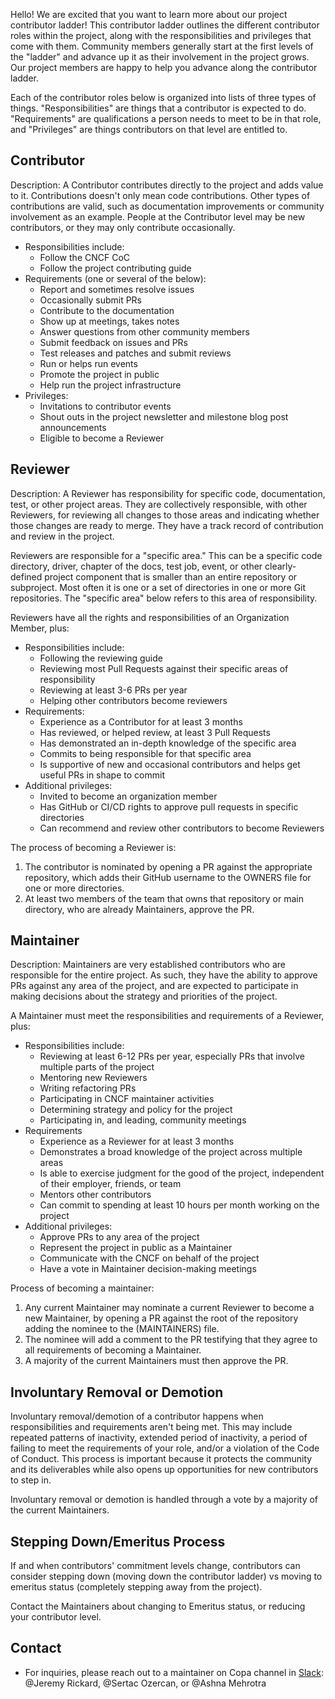 Hello! We are excited that you want to learn more about our project contributor ladder! This contributor ladder outlines the different contributor roles within the project, along with the responsibilities and privileges that come with them. Community members generally start at the first levels of the "ladder" and advance up it as their involvement in the project grows. Our project members are happy to help you advance along the contributor ladder.

Each of the contributor roles below is organized into lists of three types of things. "Responsibilities" are things that a contributor is expected to do. "Requirements" are qualifications a person needs to meet to be in that role, and "Privileges" are things contributors on that level are entitled to.

## Contributor

Description: A Contributor contributes directly to the project and adds value to it. Contributions doesn't only mean code contributions. Other types of contributions are valid, such as documentation improvements or community involvement as an example. People at the Contributor level may be new contributors, or they may only contribute occasionally.

- Responsibilities include:
  - Follow the CNCF CoC
  - Follow the project contributing guide
- Requirements (one or several of the below):
  - Report and sometimes resolve issues
  - Occasionally submit PRs
  - Contribute to the documentation
  - Show up at meetings, takes notes
  - Answer questions from other community members
  - Submit feedback on issues and PRs
  - Test releases and patches and submit reviews
  - Run or helps run events
  - Promote the project in public
  - Help run the project infrastructure
- Privileges:
  - Invitations to contributor events
  - Shout outs in the project newsletter and milestone blog post announcements
  - Eligible to become a Reviewer

## Reviewer

Description: A Reviewer has responsibility for specific code, documentation, test, or other project areas. They are collectively responsible, with other Reviewers, for reviewing all changes to those areas and indicating whether those changes are ready to merge. They have a track record of contribution and review in the project.

Reviewers are responsible for a "specific area." This can be a specific code directory, driver, chapter of the docs, test job, event, or other clearly-defined project component that is smaller than an entire repository or subproject. Most often it is one or a set of directories in one or more Git repositories. The "specific area" below refers to this area of responsibility.

Reviewers have all the rights and responsibilities of an Organization Member, plus:

- Responsibilities include:
  - Following the reviewing guide
  - Reviewing most Pull Requests against their specific areas of responsibility
  - Reviewing at least 3-6 PRs per year
  - Helping other contributors become reviewers
- Requirements:
  - Experience as a Contributor for at least 3 months
  - Has reviewed, or helped review, at least 3 Pull Requests
  - Has demonstrated an in-depth knowledge of the specific area
  - Commits to being responsible for that specific area
  - Is supportive of new and occasional contributors and helps get useful PRs in shape to commit
- Additional privileges:
  - Invited to become an organization member
  - Has GitHub or CI/CD rights to approve pull requests in specific directories
  - Can recommend and review other contributors to become Reviewers

The process of becoming a Reviewer is:

1. The contributor is nominated by opening a PR against the appropriate repository, which adds their GitHub username to the OWNERS file for one or more directories.
2. At least two members of the team that owns that repository or main directory, who are already Maintainers, approve the PR.

## Maintainer

Description: Maintainers are very established contributors who are responsible for the entire project. As such, they have the ability to approve PRs against any area of the project, and are expected to participate in making decisions about the strategy and priorities of the project.

A Maintainer must meet the responsibilities and requirements of a Reviewer, plus:

- Responsibilities include:
  - Reviewing at least 6-12 PRs per year, especially PRs that involve multiple parts of the project
  - Mentoring new Reviewers
  - Writing refactoring PRs
  - Participating in CNCF maintainer activities
  - Determining strategy and policy for the project
  - Participating in, and leading, community meetings
- Requirements
  - Experience as a Reviewer for at least 3 months
  - Demonstrates a broad knowledge of the project across multiple areas
  - Is able to exercise judgment for the good of the project, independent of their employer, friends, or team
  - Mentors other contributors
  - Can commit to spending at least 10 hours per month working on the project
- Additional privileges:
  - Approve PRs to any area of the project
  - Represent the project in public as a Maintainer
  - Communicate with the CNCF on behalf of the project
  - Have a vote in Maintainer decision-making meetings

Process of becoming a maintainer:

1. Any current Maintainer may nominate a current Reviewer to become a new Maintainer, by opening a PR against the root of the repository adding the nominee to the (MAINTAINERS) file.
2. The nominee will add a comment to the PR testifying that they agree to all requirements of becoming a Maintainer.
3. A majority of the current Maintainers must then approve the PR.

## Involuntary Removal or Demotion

Involuntary removal/demotion of a contributor happens when responsibilities and requirements aren't being met. This may include repeated patterns of inactivity, extended period of inactivity, a period of failing to meet the requirements of your role, and/or a violation of the Code of Conduct. This process is important because it protects the community and its deliverables while also opens up opportunities for new contributors to step in.

Involuntary removal or demotion is handled through a vote by a majority of the current Maintainers.

## Stepping Down/Emeritus Process

If and when contributors' commitment levels change, contributors can consider stepping down (moving down the contributor ladder) vs moving to emeritus status (completely stepping away from the project).

Contact the Maintainers about changing to Emeritus status, or reducing your contributor level.

## Contact

- For inquiries, please reach out to a maintainer on Copa channel in [Slack](https://cloud-native.slack.com): @Jeremy Rickard, @Sertac Ozercan, or @Ashna Mehrotra
